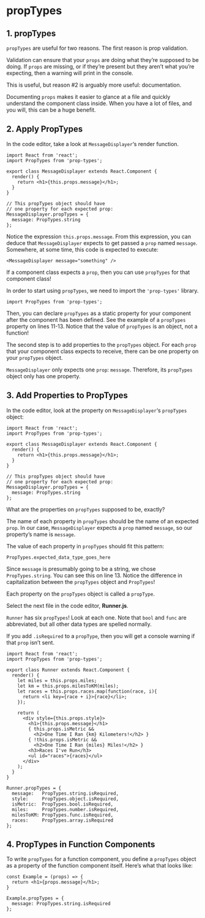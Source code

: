 # propTypes

## 1. propTypes
`propTypes` are useful for two reasons. The first reason is prop validation.

Validation can ensure that your `props` are doing what they’re supposed to be doing. If `props` are missing, or if they’re present but they aren’t what you’re expecting, then a warning will print in the console.

This is useful, but reason #2 is arguably more useful: documentation.

Documenting `props` makes it easier to glance at a file and quickly understand the component class inside. When you have a lot of files, and you will, this can be a huge benefit.

## 2. Apply PropTypes
In the code editor, take a look at `MessageDisplayer`‘s render function.
```
import React from 'react';
import PropTypes from 'prop-types';

export class MessageDisplayer extends React.Component {
  render() {
    return <h1>{this.props.message}</h1>;
  }
}

// This propTypes object should have
// one property for each expected prop:
MessageDisplayer.propTypes = {
  message: PropTypes.string
};
```
Notice the expression `this.props.message`. From this expression, you can deduce that `MessageDisplayer` expects to get passed a `prop` named `message`. Somewhere, at some time, this code is expected to execute:
```
<MessageDisplayer message="something" />
```

If a component class expects a `prop`, then you can use `propTypes` for that component class!

In order to start using `propTypes`, we need to import the `'prop-types'` library.
```
import PropTypes from 'prop-types';
```
Then, you can declare `propTypes` as a static property for your component after the component has been defined. See the example of a `propTypes` property on lines 11-13. Notice that the value of `propTypes` is an object, not a function!

The second step is to add properties to the `propTypes` object. For each `prop` that your component class expects to receive, there can be one property on your `propTypes` object.

`MessageDisplayer` only expects one `prop`: `message`. Therefore, its `propTypes` object only has one property.

## 3. Add Properties to PropTypes
In the code editor, look at the property on `MessageDisplayer`‘s `propTypes` object:
```
import React from 'react';
import PropTypes from 'prop-types';

export class MessageDisplayer extends React.Component {
  render() {
    return <h1>{this.props.message}</h1>;
  }
}

// This propTypes object should have
// one property for each expected prop:
MessageDisplayer.propTypes = {
  message: PropTypes.string
};
```
What are the properties on `propTypes` supposed to be, exactly?

The name of each property in `propTypes` should be the name of an expected `prop`. In our case, `MessageDisplayer` expects a `prop` named `message`, so our property’s name is `message`.

The value of each property in `propTypes` should fit this pattern:
```
PropTypes.expected_data_type_goes_here
```

Since `message` is presumably going to be a string, we chose `PropTypes.string`. You can see this on line 13. Notice the difference in capitalization between the `propTypes` object and `PropTypes`!

Each property on the `propTypes` object is called a `propType`.

Select the next file in the code editor, **Runner.js**. 

`Runner` has six `propTypes`! Look at each one. Note that `bool` and `func` are abbreviated, but all other data types are spelled normally.

If you add `.isRequired` to a `propType`, then you will get a console warning if that `prop` isn’t sent.
```
import React from 'react';
import PropTypes from 'prop-types';

export class Runner extends React.Component {
  render() {
  	let miles = this.props.miles;
    let km = this.props.milesToKM(miles);
    let races = this.props.races.map(function(race, i){
      return <li key={race + i}>{race}</li>;
    });

    return (
      <div style={this.props.style}>
        <h1>{this.props.message}</h1>
        { this.props.isMetric && 
          <h2>One Time I Ran {km} Kilometers!</h2> }
        { !this.props.isMetric && 
          <h2>One Time I Ran {miles} Miles!</h2> }
        <h3>Races I've Run</h3>
        <ul id="races">{races}</ul>
      </div>
    );
  }
}

Runner.propTypes = {
  message:   PropTypes.string.isRequired,
  style:     PropTypes.object.isRequired,
  isMetric:  PropTypes.bool.isRequired,
  miles:     PropTypes.number.isRequired,
  milesToKM: PropTypes.func.isRequired,
  races:     PropTypes.array.isRequired
};
```

## 4. PropTypes in Function Components
To write `propTypes` for a function component, you define a `propTypes` object as a property of the function component itself. Here’s what that looks like:
```
const Example = (props) => {
  return <h1>{props.message}</h1>;
}
 
Example.propTypes = {
  message: PropTypes.string.isRequired
};
```